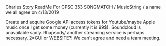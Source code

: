 Charles Story ReadMe
For CPSC 353 SONGMATCH / MusicString / a name we all agree on
4/13/2019

Create and acquire Google API access tokens for Youtube/maybe Apple music once I get some money (currently it is 99$). Soundcloud
is unavailable sadly. Rhapsody/ another streaming service is perhaps necessary.
2=GUI or WEBSITE?! We can't agree and need a team meeting.
